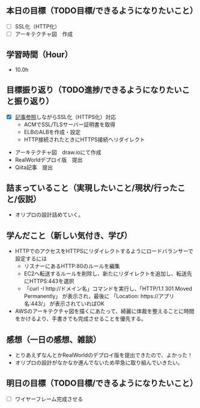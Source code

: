 ## 本日の目標（TODO目標/できるようになりたいこと）
- [ ] SSL化（HTTP化）
- [ ] アーキテクチャ図　作成
　
## 学習時間（Hour）
- 10.0h

## 目標振り返り（TODO進捗/できるようになりたいこと振り返り）
- [x] [記事参照](https://qiita.com/take18k_tech/items/2efd778c8dd9aae9496e)しながらSSL化（HTTPS化）対応　
  - ACMでSSL/TLSサーバー証明書を取得
  - ELBのALBを作成・設定
  - HTTP接続されたときにHTTPS接続へリダイレクト
- アーキテクチャ図　draw.ioにて作成
- RealWorldデプロイ版　提出
- Qiita記事　提出

##  詰まっていること（実現したいこと/現状/行ったこと/仮説）
- オリプロの設計詰めていく。

## 学んだこと（新しい気付き、学び）
- HTTPでのアクセスをHTTPSにリダイレクトするようにロードバランサーで設定するには
  - リスナーにあるHTTP:80のルールを編集
  - EC2へ転送するルールを削除し、新たにリダイレクトを追加し、転送先にHTTPS:443を選択
  - 「curl -I http://ドメイン名」コマンドを実行し、「HTTP/1.1 301 Moved Permanently」 が表示され，最後に 「Location: https://アプリ名:443/」 が表示されていればOK
- AWSのアーキテクチャ図を描くにあたって、綺麗に体裁を整えることに時間をかけるより、手書きでも完成させることを優先する。


## 感想（一日の感想、雑談）
- とりあえずなんとかRealWorldのデプロイ版を提出できたので、よかった！
- オリプロの設計がなかなか進んでないため早急に取り組んでいきたい。

## 明日の目標（TODO目標/できるようになりたいこと）
- [ ] ワイヤーフレーム完成させる
